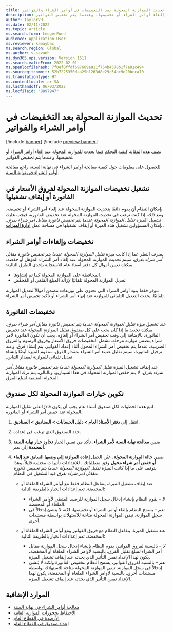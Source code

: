 ```yaml
---
title: تحديث الموازنة المحولة بعد التخفيضات في أوامر الشراء والفواتير
description: تصف هذه المقالة كيفية التحكم فيما يحدث للموازنة المحولة عند إلغاء أوامر الشراء أو تخفيضها، وعندما يتم تخفيض الفواتير.
author: TaylorVH
ms.date: 02/11/2022
ms.topic: article
ms.search.form: LedgerFund
audience: Application User
ms.reviewer: kamaybac
ms.search.region: Global
ms.author: v-savanh
ms.dyn365.ops.version: Version 1611
ms.search.validFrom: 2022-02-01
ms.openlocfilehash: 7f0ef0ffdf697609e811f754b4378b1f7a81c494
ms.sourcegitcommit: 52b7225350daa29b1263d8e29c54ac9e20bcca70
ms.translationtype: HT
ms.contentlocale: ar-SA
ms.lasthandoff: 06/03/2022
ms.locfileid: "8897947"
---
```

# <a name="update-the-carry-forward-budget-after-reductions-in-purchase-orders-and-invoices"></a>تحديث الموازنة المحولة بعد التخفيضات في أوامر الشراء والفواتير

[!include [banner](../includes/banner.md)]
[!include [preview banner](../includes/preview-banner.md)]

تصف هذه المقالة كيفية التحكم فيما يحدث للموازنة المحولة عند إلغاء أوامر الشراء أو تخفيضها، وعندما يتم تخفيض الفواتير.

للحصول على معلومات حول كيفية معالجة أوامر الشراء في نهاية السنة، راجع [معالجة أوامر الشراء في نهاية السنة](/dynamicsax-2012/appuser-itpro/process-purchase-orders-at-year-end).

## <a name="turn-carry-forward-budget-reductions-for-invoice-variances-on-or-off"></a>تشغيل تخفيضات الموازنة المحولة لفروق الأسعار في الفاتورة‬ أو إيقاف تشغيلها

بإمكان النظام أن يقوم دائمًا بتحديث الموازنة المحولة عند إلغاء أمر الشراء أو تخفيضه. ومع ذلك، إذا كنت ترغب في تحديث الموازنة المحولة عند تخفيض الفاتورة، فيجب عليك تشغيل الميزة *تقليل الموازنة المحولة عندما يتم تخفيض فاتورة مقابل أمر شراء بفرق‬*. بإمكان المسؤولين تشغيل هذه الميزة أو إيقاف تشغيلها في مساحة عمل **[إدارة الميزات](../../fin-ops-core/fin-ops/get-started/feature-management/feature-management-overview.md)**.

## <a name="purchase-order-reductions-and-cancellations"></a>تخفيضات وإلغاءات أوامر الشراء

بصرف النظر عما إذا كانت ميزة *تقليل الموازنة المحولة عندما يتم تخفيض فاتورة مقابل أمر شراء بفرق‬‬‏‫*، سيتم تحديث الموازنة المحولة عند إلغاء أمر الشراء المؤهل أو خفضه. يمكنك تعيين أموال كل دفتر أستاذ عام للاستجابة بإحدى الطرق التالية:

- المحافظة على الموازنة المحولة كما تم إنشاؤها.
- تعديل الموازنة المحولة تلقائيًا لإزالة المبلغ المُلغى أو المُخفَّض.

تتوفر فقط بنود أوامر الشراء التي تحتوي على توزيعات تتضمن أموالاً لتعديل الموازنة تلقائيًا. يحدث التعديل التلقائي للموازنة عند إنهاء أمر الشراء أو تأكيد تخفيض أمر الشراء.

## <a name="invoice-reductions"></a>تخفيضات الفاتورة

عند تشغيل ميزة *تقليل الموازنة المحولة عندما يتم تخفيض فاتورة مقابل أمر شراء بفرق‬‬‏‫*، يمكنك تحديد ما إذا كان يجب على كل صندوق تقليل الموازنة المحولة عند تخفيض الفاتورة، بالإضافة إلى وقت تخفيض أمر الشراء أو إلغاؤه. يجب أن تكون الفاتورة لأمر شراء يتضمن موازنة مرحلة. تشمل التخفيضات فروق الأسعار وفروق الرسوم والفروق الضريبية. عندما يتم تخفيض أمر الشراء المحول أثناء إعداد الفواتير، يتم إنشاء فرق. وعند ترحيل الفاتورة، سيتم تقليل عبء أمر الشراء بمقدار الفرق. ستقوم الميزة أيضًا بإنشاء تعديل تلقائي للموازنة لمقدار التباين.

عند إيقاف تشغيل الميزة *تقليل الموازنة المحولة عندما يتم تخفيض فاتورة مقابل أمر شراء بفرق‬*، لا يتم خفض الموازنة المحولة في هذا السيناريو. وبالتالي، يتم ترك الموازنة المحولة المتبقية لمبلغ الفرق.

## <a name="configure-the-carry-forward-budget-options-for-each-fund"></a>تكوين خيارات الموازنة المحولة لكل صندوق

اتبع هذه الخطوات لكل صندوق أستاذ عام يجب أن يكون قادرًا على تقليل الموازنة المحولة عند خفض أمر الشراء أو الفاتورة.

1. انتقل إلى **دفتر الأستاذ العام \> دليل الحسابات \> الصناديق \> الصناديق**.
1. حدد الصندوق الذي ترغب في إعداده.
1. ضمن **معالجة نهاية السنة لأمر الشراء‬**، تأكد من تعيين الخيار **تجاوز خيار نهاية السنة المحددة‬** إلى *نعم*.
1. ضمن **حالة الموازنة المحولة**، عيّن الحقل **إعادة الموازنة إلى وضعها السابق عند إلغاء أو خفض أمر شراء محول‬‬** وفق متطلباتك.. للإعدادات تأثيرات مختلفة قليلاً، وهذا يتوقف على ما إذا كانت الميزة *تقليل الموازنة المحولة عندما يتم تخفيض فاتورة مقابل أمر شراء بفرق* قيد التشغيل في النظام.

    - عند إيقاف تشغيل الميزة، يتفاعل النظام فقط مع أوامر الشراء الملغاة أو المخفضة. تعم إعدادات الخيار بالطريقة التالية:

        - *لا* – يقوم النظام بإنشاء إدخال سجل الموازنة للرصيد المتبقي لأوامر الشراء الملغاة أو المخفضة.
        - *نعم* – يسمح النظام بإلغاء أوامر الشراء أو تخفيضها، لكنه لا ينشئ إدخالاً في سجل الموازنة. تبقى الموازنة المحولة متاحة للاستهلاك بواسطة مستندات أخرى.

    - عند تشغيل الميزة، يتفاعل النظام مع فروق الفواتير ومع أوامر الشراء الملغاة أو المخفضة. تعم إعدادات الخيار بالطريقة التالية:

        - *لا* – بالنسبة لفروق الفواتير، يقوم النظام بإنشاء إدخال سجل الموازنة مقابل أمر الشراء لمبلغ تقليل الفرق. بالنسبة لأوامر الشراء الملغاة أو المخفضة، يكون لهذا الإعداد نفس التأثير الذي يحدثه عند إيقاف تشغيل الميزة.
        - *نعم* – بالنسبة لفروق الفواتير، يسمح النظام بتخفيض الفاتورة ولكنه لا يُنشئ إدخالاً في سجل الموازنة. تبقى الموازنة المحولة متاحة للاستهلاك بواسطة مستندات أخرى. بالنسبة لأوامر الشراء الملغاة أو المخفضة، يكون لهذا الإعداد نفس التأثير الذي يحدثه عند إيقاف تشغيل الميزة.

## <a name="additional-resources"></a>الموارد الإضافية

- [معالجة أوامر الشراء في نهاية السنة](/dynamicsax-2012/appuser-itpro/process-purchase-orders-at-year-end)
- [الاحتقاظ بحجوزات الموازنة العامة](general-budget-reservation-tasks.md)
- [الأرصدة في القطاع العام](funds-public-sector.md)
- [إعداد صندوق في القطاع العام](tasks/set-up-fund-public-sector.md)

